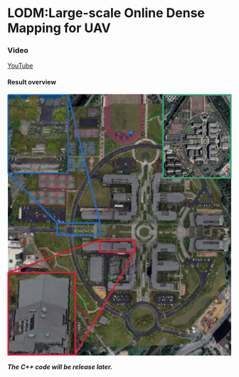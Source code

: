 # LODM:Large-scale Online Dense Mapping for UAV

### Video

[YouTube](https://youtu.be/CMhcLmH12_Q)

#### Result overview

![Dense result](./sccva-mvsnet/assert/result-overview_compress.png)





***The C++ code will be release later.***

